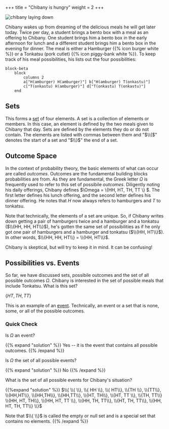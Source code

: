 +++
title = "Chibany is hungry"
weight = 2
+++


![chibany laying down](images/chibanylayingdown.png) 

Chibany wakes up from dreaming of the delicious meals he will get later today. Twice per day, a student brings a bento box with a meal as an offering to Chibany. One student brings him a bento box in the early afternoon for lunch and a different student brings him a bento box in the evening for dinner. The meal is either a Hamburger {{% icon burger white %}}
 or a Tonkatsu (pork cutlet) {{% icon piggy-bank white %}}. To keep track of his meal possibilities, his lists out the four possibilities:

```mermaid
block-beta
    block
        columns 2
        a["H(amburger) H(amburger)"] b["H(amburger) T(onkastu)"]
        c["T(onkastu) H(amburger)"] d["T(onkastu) T(onkastu)"]
    end
```

## Sets

This forms a [set](./06_glossary.md/#set) of four elements. A set is a collection of elements or members. In this case, an element is defined by the two meals given to Chibany that day. Sets are defined by the elements they do or do not contain. The elements are listed with commas between them and "$\\{$" denotes the start of a set and "$\\}$" the end of a set. 

## Outcome Space

In the context of probability theory, the basic elements of what can occur are called *outcomes*. Outcomes are the fundamental building blocks probabilities are from. As they are fundamental, the Greek letter $\Omega$ is frequently used to refer to this set of possibile *outcomes*. Diligently noting his daily offerings, Chibany defines $\Omega = \\{HH, HT, TH, TT \\} $. The first letter defines his lunch offering, and the second letter defines his dinner offering. He notes that $H$ now always refers to hamburgers and $T$ to tonkatsu.

Note that technically, the elements of a set are unique. So, if Chibany writes down getting a pair of hamburgers twice and a hamburger and a tonkatsu ($\\{HH, HH, HT\\}$), he's gotten the same set of possibilities as if he only got one pair of hamburgers and a hamburger and tonkatsu ($\\{HH, HT\\}$). In other words, $\\{HH, HH, HT\\} = \\{HH, HT\\}$. 

Chibany is skeptical, but will try to keep it in mind. It can be confusing!

## Possibilities vs. Events
So far, we have discussed sets, possibile outcomes and the set of all possible outcomes $\Omega$. Chibany is interested in the set of possible meals that include Tonkatsu. What is this set?

$\{HT, TH, TT\}$

This is an example of an [event](./06_glossary.md/#event). Technically, an event or a set that is none, some, or all of the possible outcomes. 

### Quick Check

Is $\Omega$ an event? 

{{% expand "solution" %}} Yes -- it is the event that contains all possible outcomes.  {{% /expand %}}

Is $\Omega$ the set of all possible events?

{{% expand "solution" %}} No {{% /expand %}}

What is the set of all possible events for Chibany's situation?

{{%expand "solution" %}}
$\\{ \\{ \\}, \\{ HH \\}, \\{ HT\\}, \\{TH \\}, \\{TT\\}, 
\\{HH,HT\\}, \\{HH,TH\\}, \\{HH,TT\\},
\\{HT, TH\\}, \\{HT, TT \\},
\\{TH, TT\\}
\\{HH, HT, TH\\}, \\{HH, HT, TT \\}, \\{HH, TH, TT\\},
\\{HT, TH, TT\\},
\\{HH, HT, TH, TT\\}  \\}$

Note that $\\{ \\}$ is called the empty or null set and is a special set that contains no elements.
{{% /expand %}}